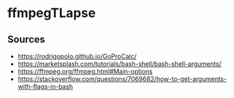 # ffmpegTLapse



## Sources

* https://rodrigopolo.github.io/GoProCalc/
* https://marketsplash.com/tutorials/bash-shell/bash-shell-arguments/
* https://ffmpeg.org/ffmpeg.html#Main-options
* https://stackoverflow.com/questions/7069682/how-to-get-arguments-with-flags-in-bash